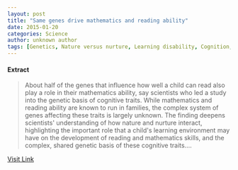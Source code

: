 ```yaml
---
layout: post
title: "Same genes drive mathematics and reading ability"
date: 2015-01-20
categories: Science
author: unknown author
tags: [Genetics, Nature versus nurture, Learning disability, Cognition, Psychological concepts, Biology, Psychology, Behavioural sciences, Cognitive science]
---
```





#### Extract
>About half of the genes that influence how well a child can read also play a role in their mathematics ability, say scientists who led a study into the genetic basis of cognitive traits. While mathematics and reading ability are known to run in families, the complex system of genes affecting these traits is largely unknown. The finding deepens scientists' understanding of how nature and nurture interact, highlighting the important role that a child's learning environment may have on the development of reading and mathematics skills, and the complex, shared genetic basis of these cognitive traits....



[Visit Link](http://feeds.sciencedaily.com/~r/sciencedaily/~3/3QoT23GwQuk/140708121724.htm)


